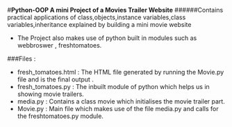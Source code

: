 #**Python-OOP A mini Project of a Movies Trailer Website** 
######Contains practical applications of class,objects,instance variables,class variables,inheritance explained by building a mini movie website
-  The Project also makes use of python built in modules such as webbroswer , freshtomatoes.

###Files : 
 -  fresh_tomatoes.html : The HTML file generated by running the Movie.py file and is the final output .
 -  fresh_tomatoes.py : The inbuilt module of python which helps us in showing movie trailers.
 -  media.py : Contains a class movie which initialises the movie trailer part.
 -  Movie.py :  Main file which makes use of the file media.py and calls for the freshtomatoes.py module.


